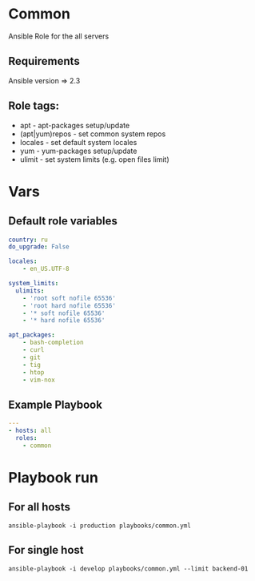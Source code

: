 # Common
Ansible Role for the all servers

## Requirements
Ansible version => 2.3

## Role tags:
  - apt - apt-packages setup/update 
  - (apt|yum)repos - set common system repos
  - locales - set default system locales
  - yum - yum-packages setup/update
  - ulimit - set system limits (e.g. open files limit)
# Vars
## Default role variables
```yaml
country: ru
do_upgrade: False

locales:
    - en_US.UTF-8

system_limits:
  ulimits:
    - 'root soft nofile 65536'
    - 'root hard nofile 65536'
    - '* soft nofile 65536'
    - '* hard nofile 65536'

apt_packages:
    - bash-completion
    - curl
    - git
    - tig
    - htop
    - vim-nox
```
## Example Playbook
```yaml
---
- hosts: all
  roles:
    - common
```
# Playbook run
## For all hosts
```
ansible-playbook -i production playbooks/common.yml
```
## For single host
```
ansible-playbook -i develop playbooks/common.yml --limit backend-01
```
